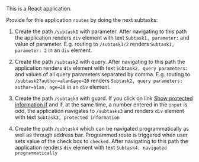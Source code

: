 This is a React application.

Provide for this application `routes` by doing the next subtasks:

1. Create the path `/subtask1` with parameter. After navigating to this path the application renders
   `div` element with text `Subtask1, parameter:` and value of parameter. E.g. routing to `/subtask1/2`
   renders `Subtask1, parameter: 2` in an `div` element.

2. Create the path `/subtask2` with query. After navigating to this path the application renders
   `div` element with text `Subtask2, query parameters:` and values of all query parameters separated by comma.
   E.g. routing to `/subtask2?author=alan&age=20` renders `Subtask2, query parameters: author=alan, age=20`
   in an `div` element.

3. Create the path `/subtask3` with guard. If you click on link [Show protected information if]() and if,
   at the same time, a number entered in the `input` is odd, the application navigates to `/subtasks3` and renders
   `div` element with text `Subtask3, protected information`

4. Create the path `/subtask4` which can be navigated programmatically as well as through address bar.
   Programmed route is triggered when user sets value of the check box to `checked`. After navigating to this path the application renders
   `div` element with text `Subtask4, navigated programmatically`
